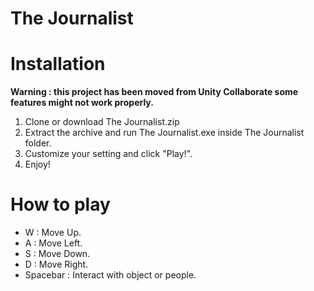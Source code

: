 # The Journalist

# Installation 
**Warning : this project has been moved from Unity Collaborate some features might not work properly.**
1. Clone or download The Journalist.zip
1. Extract the archive and run The Journalist.exe inside The Journalist folder.
1. Customize your setting and click "Play!".
1. Enjoy!

# How to play
* W : Move Up.
* A : Move Left.
* S : Move Down.
* D : Move Right.
* Spacebar : Interact with object or people.
